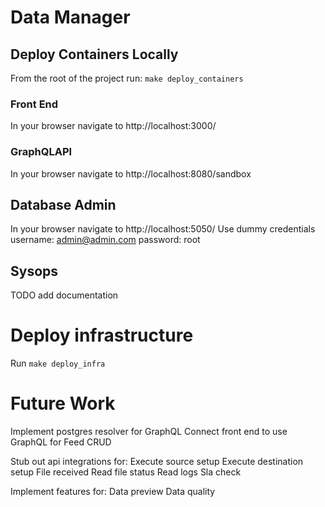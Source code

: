 # Data Manager

## Deploy Containers Locally
From the root of the project run: `make deploy_containers`

### Front End
In your browser navigate to http://localhost:3000/

### GraphQLAPI
In your browser navigate to http://localhost:8080/sandbox

## Database Admin
In your browser navigate to http://localhost:5050/
Use dummy credentials username: admin@admin.com password: root

## Sysops
TODO add documentation

# Deploy infrastructure
Run `make deploy_infra`

# Future Work
Implement postgres resolver for GraphQL
Connect front end to use GraphQL for Feed CRUD

Stub out api integrations for:
Execute source setup
Execute destination setup
File received
Read file status
Read logs
Sla check

Implement features for:
Data preview
Data quality